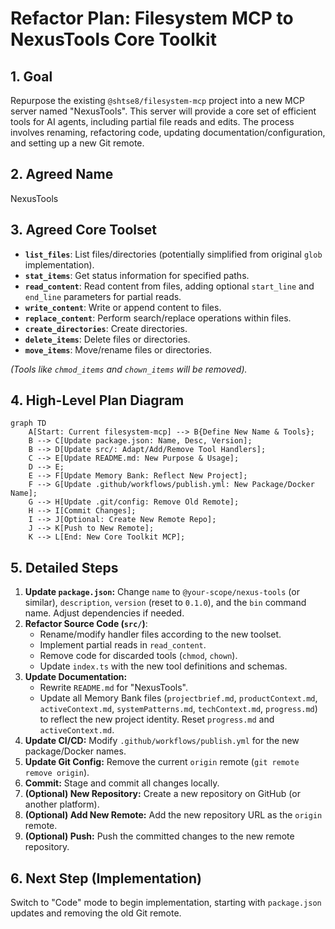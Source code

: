 # Refactor Plan: Filesystem MCP to NexusTools Core Toolkit

## 1. Goal

Repurpose the existing `@shtse8/filesystem-mcp` project into a new MCP server
named "NexusTools". This server will provide a core set of efficient tools for
AI agents, including partial file reads and edits. The process involves
renaming, refactoring code, updating documentation/configuration, and setting up
a new Git remote.

## 2. Agreed Name

NexusTools

## 3. Agreed Core Toolset

- **`list_files`**: List files/directories (potentially simplified from original
  `glob` implementation).
- **`stat_items`**: Get status information for specified paths.
- **`read_content`**: Read content from files, adding optional `start_line` and
  `end_line` parameters for partial reads.
- **`write_content`**: Write or append content to files.
- **`replace_content`**: Perform search/replace operations within files.
- **`create_directories`**: Create directories.
- **`delete_items`**: Delete files or directories.
- **`move_items`**: Move/rename files or directories.

_(Tools like `chmod_items` and `chown_items` will be removed)._

## 4. High-Level Plan Diagram

```mermaid
graph TD
    A[Start: Current filesystem-mcp] --> B{Define New Name & Tools};
    B --> C[Update package.json: Name, Desc, Version];
    B --> D[Update src/: Adapt/Add/Remove Tool Handlers];
    C --> E[Update README.md: New Purpose & Usage];
    D --> E;
    E --> F[Update Memory Bank: Reflect New Project];
    F --> G[Update .github/workflows/publish.yml: New Package/Docker Name];
    G --> H[Update .git/config: Remove Old Remote];
    H --> I[Commit Changes];
    I --> J[Optional: Create New Remote Repo];
    J --> K[Push to New Remote];
    K --> L[End: New Core Toolkit MCP];
```

## 5. Detailed Steps

1. **Update `package.json`:** Change `name` to `@your-scope/nexus-tools` (or
   similar), `description`, `version` (reset to `0.1.0`), and the `bin` command
   name. Adjust dependencies if needed.
2. **Refactor Source Code (`src/`)**:
   - Rename/modify handler files according to the new toolset.
   - Implement partial reads in `read_content`.
   - Remove code for discarded tools (`chmod`, `chown`).
   - Update `index.ts` with the new tool definitions and schemas.
3. **Update Documentation:**
   - Rewrite `README.md` for "NexusTools".
   - Update all Memory Bank files (`projectbrief.md`, `productContext.md`,
     `activeContext.md`, `systemPatterns.md`, `techContext.md`, `progress.md`)
     to reflect the new project identity. Reset `progress.md` and
     `activeContext.md`.
4. **Update CI/CD:** Modify `.github/workflows/publish.yml` for the new
   package/Docker names.
5. **Update Git Config:** Remove the current `origin` remote
   (`git remote remove origin`).
6. **Commit:** Stage and commit all changes locally.
7. **(Optional) New Repository:** Create a new repository on GitHub (or another
   platform).
8. **(Optional) Add New Remote:** Add the new repository URL as the `origin`
   remote.
9. **(Optional) Push:** Push the committed changes to the new remote repository.

## 6. Next Step (Implementation)

Switch to "Code" mode to begin implementation, starting with `package.json`
updates and removing the old Git remote.
